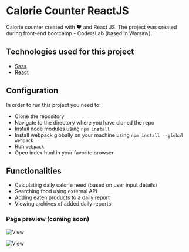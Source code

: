 # Calorie Counter ReactJS
Calorie counter created with &#x2665; and React JS.
The project was created during front-end bootcamp - CodersLab (based in Warsaw).

## Technologies used for this project
* [Sass](https://sass-lang.com/)
* [React](https://reactjs.org/)

## Configuration

In order to run this project you need to:
* Clone the repository
* Navigate to the directory where you have cloned the repo
* Install node modules using `npm install`
* Install webpack globally on your machine using `npm install --global webpack`
* Run `webpack`
* Open index.html in your favorite browser

## Functionalities
* Calculating daily calorie need (based on user input details)
* Searching food using external API
* Adding eaten products to a daily report
* Viewing archives of added daily reports

### Page preview (coming soon)

![View](./assets/img01.jpg "View..")

![View](./assets/img02.jpg "View..")
